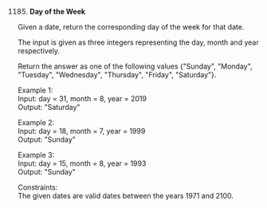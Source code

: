 1185. **Day of the Week**

Given a date, return the corresponding day of the week for that date.<br>

The input is given as three integers representing the day, month and year respectively.<br>

Return the answer as one of the following values {"Sunday", "Monday", "Tuesday", "Wednesday", "Thursday", "Friday", "Saturday"}.<br>

Example 1:<br>
Input: day = 31, month = 8, year = 2019<br>
Output: "Saturday"<br>

Example 2:<br>
Input: day = 18, month = 7, year = 1999<br>
Output: "Sunday"<br>

Example 3:<br>
Input: day = 15, month = 8, year = 1993<br>
Output: "Sunday"<br>

Constraints:<br>
The given dates are valid dates between the years 1971 and 2100.
